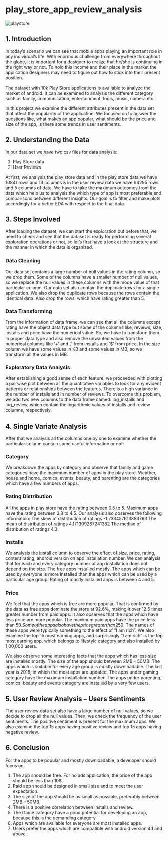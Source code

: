 # play_store_app_review_analysis
![playstore](https://user-images.githubusercontent.com/44115595/72658488-4df4c600-3977-11ea-8fc7-263d2884c4e7.png)
## 1.	Introduction
In today’s scenario we can see that mobile apps playing an important role in any individual’s life. With enormous challenge from everywhere throughout the globe, it is important for a designer to realize that he/she is continuing in the right way or not. To hold this income and their place in the market the application designers may need to figure out how to stick into their present position.

The dataset with 10k Play Store applications is available to analyze the market of android. It can be examined to analysis the different category such as family, communication, entertainment, tools, music, camera etc.

In this project we examine the different attributes present in the data set that affect the popularity of the application. We focused on to answer the questions like, what makes an app popular, what should be the price and size of the app, is there some trends in user sentiments.

## 2.	Understanding the Data
In our data set we have two csv files for data analysis:
1.	Play Store data
2.	User Reviews

At first, we analysis the play store data and in the play store data we have 10841 rows and 13 columns & in the user review data we have 64295 rows and 5 columns of data. We have to take the maximum outcomes from the data which help us to analysis the which type of app is most preferable and comparisons between different insights. Our goal is to filter and make plots accordingly for a better EDA with respect to the final data.

## 3.	Steps Involved
After loading the dataset, we can start the exploration but before that, we need to check and see that the dataset is ready for performing several exploration operations or not, so let’s first have a look at the structure and the manner in which the data is organized.

### Data Cleaning
Our data set contains a large number of null values in the rating column, so we drop them. Some of the columns have a smaller number of null values, so we replace the null values in these columns with the mode value of that particular column. Our data set also contain the duplicate rows for a single application. We also drop the duplicate rows because the rows contain the identical data. Also drop the rows, which have rating greater than 5.

### Data Transforming 
From the information of data frame, we can see that all the columns except rating have the object data type but some of the columns like, reviews, size, installs and price have the numerical value. So, we have to transform them in proper data type and also remove the unwanted values from the numerical columns like ‘+’ and ‘,’ from installs and ‘$’ from price. In the size column we have some values in KB and some values in MB, so we transform all the values in MB.

### Exploratory Data Analysis
After establishing a good sense of each feature, we proceeded with plotting a pairwise plot between all the quantitative variables to look for any evident patterns or relationships between the features. There is a high variance in the number of installs and in number of reviews. To overcome this problem, we add two new columns to the data frame named: log_installs and log_review, which contain the logarithmic values of installs and review columns, respectively.

## 4. Single Variate Analysis
After that we analysis all the columns one by one to examine whether the particular column contain some useful information or not:

### Category
We breakdown the apps by category and observe that family and game categories have the maximum number of apps in the play store. Weather, house and home, comics, events, beauty, and parenting are the categories which have a few numbers of apps.

### Rating Distribution
All the apps in play store have the rating between 0.5 to 5. Maximum apps have the rating between 3.8 to 4.5. Our analysis also observes the following information:
The skew of distribution of ratings -1.733457613883763
The mean of distribution of ratings 4.171309267241382
The median of distribution of ratings 4.3

### Installs
We analysis the install column to observe the effect of size, price, rating, content rating, android version on app installation number. We can analysis that for each and every category number of app installation does not depend on the size. The free apps installed mostly. The apps which can be used by everyone is more installed than the apps which can be used by a particular age group. Rating of mostly installed apps is between 4 and 5.

### Price
We feel that the apps which is free are more popular. That is confirmed by the data as free apps dominate the store at 92.6%, making it over 12.5 times greater number from paid apps. It also observes that the apps which have less price are more popular. The maximum paid apps have the price less than 50$. Some of the apps also have the price greater than 250$. The names of these apps were typically something to the effect of “I am rich”. We also examine the top 15 most earning apps, and surprisingly “I am rich” is the top most earning app, which belongs to lifestyle category and also installed by 1,00,000 users.

We also observe some interesting facts that the apps which has less size are installed mostly. The size of the app should between 2MB – 50MB. The apps which is suitable for every age group is mostly downloadable. The last year is 2018, in which the most apps are updated. The apps under gaming category have the maximum installation number. The apps under parenting, comics, beauty and events category are installed by a very few users.

## 5.	User Review Analysis – Users Sentiments
The user review data set also have a large number of null values, so we decide to drop all the null values. Then, we check the frequency of the user sentiments. The positive sentiment is present for the maximum apps. We also examine the top 15 apps having positive review and top 15 apps having negative review. 

## 6.	Conclusion
For the apps to be popular and mostly downloadable, a developer should focus on:
1. The app should be free. For no ads application, the price of the app should be less than 10$.
2. Paid app should be designed in small size and to meet the user expectation.
3. The size of the app should be as small as possible, preferably between 2MB – 50MB.
4. There is a positive correlation between installs and review.
5. The Game category have a good potential for developing an app, because this is the demanding category.
6. Apps which are available for everyone are most installed apps.
7. Users prefer the apps which are compatible with android version 4.1 and above.
